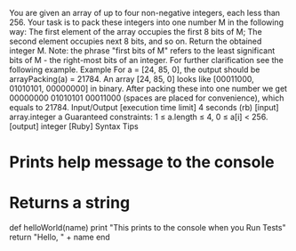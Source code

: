 You are given an array of up to four non-negative integers, each less than 256.
Your task is to pack these integers into one number M in the following way:
The first element of the array occupies the first 8 bits of M;
The second element occupies next 8 bits, and so on.
Return the obtained integer M.
Note: the phrase "first bits of M" refers to the least significant bits of M - the right-most bits of an integer. For further clarification see the following example.
Example
For a = [24, 85, 0], the output should be
arrayPacking(a) = 21784.
An array [24, 85, 0] looks like [00011000, 01010101, 00000000] in binary.
After packing these into one number we get 00000000 01010101 00011000 (spaces are placed for convenience), which equals to 21784.
Input/Output
[execution time limit] 4 seconds (rb)
[input] array.integer a
Guaranteed constraints:
1 ≤ a.length ≤ 4,
0 ≤ a[i] < 256.
[output] integer
[Ruby] Syntax Tips
# Prints help message to the console
# Returns a string
def helloWorld(name)
    print "This prints to the console when you Run Tests"
    return "Hello, " + name
end
